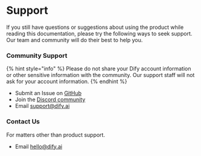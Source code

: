 # Support

If you still have questions or suggestions about using the product while reading this documentation, please try the following ways to seek support. Our team and community will do their best to help you.

### Community Support

{% hint style="info" %}
Please do not share your Dify account information or other sensitive information with the community. Our support staff will not ask for your account information.
{% endhint %}

* Submit an Issue on [GitHub](https://github.com/langgenius/dify)
* Join the [Discord community](https://discord.gg/8Tpq4AcN9c)
* Email [support@dify.ai](mailto:support@dify.ai)

### Contact Us

For matters other than product support.

* Email [hello@dify.ai](mailto:hello@dify.ai)
